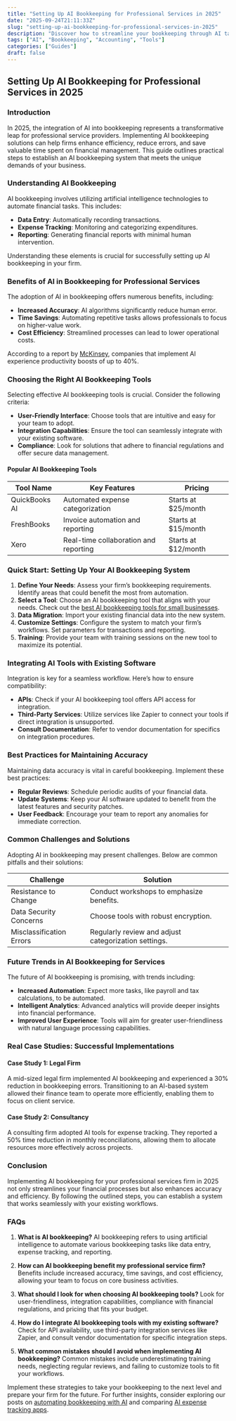 ```yaml
---
title: "Setting Up AI Bookkeeping for Professional Services in 2025"
date: "2025-09-24T21:11:33Z"
slug: "setting-up-ai-bookkeeping-for-professional-services-in-2025"
description: "Discover how to streamline your bookkeeping through AI tailored for law firms, consultants, and service providers in 2025."
tags: ["AI", "Bookkeeping", "Accounting", "Tools"]
categories: ["Guides"]
draft: false
---
```


## Setting Up AI Bookkeeping for Professional Services in 2025

### Introduction

In 2025, the integration of AI into bookkeeping represents a transformative leap for professional service providers. Implementing AI bookkeeping solutions can help firms enhance efficiency, reduce errors, and save valuable time spent on financial management. This guide outlines practical steps to establish an AI bookkeeping system that meets the unique demands of your business.

### Understanding AI Bookkeeping

AI bookkeeping involves utilizing artificial intelligence technologies to automate financial tasks. This includes:

- **Data Entry**: Automatically recording transactions.
- **Expense Tracking**: Monitoring and categorizing expenditures.
- **Reporting**: Generating financial reports with minimal human intervention.

Understanding these elements is crucial for successfully setting up AI bookkeeping in your firm.

### Benefits of AI in Bookkeeping for Professional Services

The adoption of AI in bookkeeping offers numerous benefits, including:

- **Increased Accuracy**: AI algorithms significantly reduce human error.
- **Time Savings**: Automating repetitive tasks allows professionals to focus on higher-value work.
- **Cost Efficiency**: Streamlined processes can lead to lower operational costs.

According to a report by [McKinsey](https://www.mckinsey.com/), companies that implement AI experience productivity boosts of up to 40%.

### Choosing the Right AI Bookkeeping Tools

Selecting effective AI bookkeeping tools is crucial. Consider the following criteria:

- **User-Friendly Interface**: Choose tools that are intuitive and easy for your team to adopt.
- **Integration Capabilities**: Ensure the tool can seamlessly integrate with your existing software.
- **Compliance**: Look for solutions that adhere to financial regulations and offer secure data management.

#### Popular AI Bookkeeping Tools

| Tool Name      | Key Features                              | Pricing            |
|----------------|-------------------------------------------|--------------------|
| QuickBooks AI  | Automated expense categorization          | Starts at $25/month |
| FreshBooks      | Invoice automation and reporting          | Starts at $15/month |
| Xero           | Real-time collaboration and reporting     | Starts at $12/month |

### Quick Start: Setting Up Your AI Bookkeeping System

1. **Define Your Needs**: Assess your firm’s bookkeeping requirements. Identify areas that could benefit the most from automation.
2. **Select a Tool**: Choose an AI bookkeeping tool that aligns with your needs. Check out the [best AI bookkeeping tools for small businesses](https://yourwebsite.com/posts/best-ai-bookkeeping-tools-for-small-businesses-2025/).
3. **Data Migration**: Import your existing financial data into the new system.
4. **Customize Settings**: Configure the system to match your firm’s workflows. Set parameters for transactions and reporting.
5. **Training**: Provide your team with training sessions on the new tool to maximize its potential.

### Integrating AI Tools with Existing Software

Integration is key for a seamless workflow. Here’s how to ensure compatibility:

- **APIs**: Check if your AI bookkeeping tool offers API access for integration.
- **Third-Party Services**: Utilize services like Zapier to connect your tools if direct integration is unsupported.
- **Consult Documentation**: Refer to vendor documentation for specifics on integration procedures.

### Best Practices for Maintaining Accuracy

Maintaining data accuracy is vital in careful bookkeeping. Implement these best practices:

- **Regular Reviews**: Schedule periodic audits of your financial data.
- **Update Systems**: Keep your AI software updated to benefit from the latest features and security patches.
- **User Feedback**: Encourage your team to report any anomalies for immediate correction.

### Common Challenges and Solutions

Adopting AI in bookkeeping may present challenges. Below are common pitfalls and their solutions:

| Challenge                     | Solution                                    |
|-------------------------------|--------------------------------------------|
| Resistance to Change          | Conduct workshops to emphasize benefits.   |
| Data Security Concerns        | Choose tools with robust encryption.       |
| Misclassification Errors       | Regularly review and adjust categorization settings. |

### Future Trends in AI Bookkeeping for Services

The future of AI bookkeeping is promising, with trends including:

- **Increased Automation**: Expect more tasks, like payroll and tax calculations, to be automated.
- **Intelligent Analytics**: Advanced analytics will provide deeper insights into financial performance.
- **Improved User Experience**: Tools will aim for greater user-friendliness with natural language processing capabilities.

### Real Case Studies: Successful Implementations

#### Case Study 1: Legal Firm

A mid-sized legal firm implemented AI bookkeeping and experienced a 30% reduction in bookkeeping errors. Transitioning to an AI-based system allowed their finance team to operate more efficiently, enabling them to focus on client service.

#### Case Study 2: Consultancy

A consulting firm adopted AI tools for expense tracking. They reported a 50% time reduction in monthly reconciliations, allowing them to allocate resources more effectively across projects.

### Conclusion

Implementing AI bookkeeping for your professional services firm in 2025 not only streamlines your financial processes but also enhances accuracy and efficiency. By following the outlined steps, you can establish a system that works seamlessly with your existing workflows.

### FAQs

1. **What is AI bookkeeping?**
   AI bookkeeping refers to using artificial intelligence to automate various bookkeeping tasks like data entry, expense tracking, and reporting.

2. **How can AI bookkeeping benefit my professional service firm?**
   Benefits include increased accuracy, time savings, and cost efficiency, allowing your team to focus on core business activities.

3. **What should I look for when choosing AI bookkeeping tools?**
   Look for user-friendliness, integration capabilities, compliance with financial regulations, and pricing that fits your budget.

4. **How do I integrate AI bookkeeping tools with my existing software?**
   Check for API availability, use third-party integration services like Zapier, and consult vendor documentation for specific integration steps.

5. **What common mistakes should I avoid when implementing AI bookkeeping?**
   Common mistakes include underestimating training needs, neglecting regular reviews, and failing to customize tools to fit your workflows.

Implement these strategies to take your bookkeeping to the next level and prepare your firm for the future. For further insights, consider exploring our posts on [automating bookkeeping with AI](https://yourwebsite.com/posts/how-to-automate-bookkeeping-with-ai-quickbooks-receipt-ocr/) and comparing [AI expense tracking apps](https://yourwebsite.com/posts/ai-expense-tracking-apps-compared-expensify-vs-zoho-vs-divvy/).

